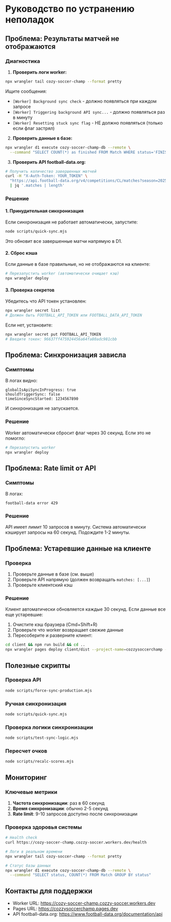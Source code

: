 # Руководство по устранению неполадок

## Проблема: Результаты матчей не отображаются

### Диагностика

1. **Проверить логи worker:**
```bash
npx wrangler tail cozy-soccer-champ --format pretty
```

Ищите сообщения:
- `[Worker] Background sync check` - должно появляться при каждом запросе
- `[Worker] Triggering background API sync...` - должно появляться раз в минуту
- `[Worker] Resetting stuck sync flag` - НЕ должно появляться (только если флаг застрял)

2. **Проверить данные в базе:**
```bash
npx wrangler d1 execute cozy-soccer-champ-db --remote \
  --command "SELECT COUNT(*) as finished FROM Match WHERE status='FINISHED'"
```

3. **Проверить API football-data.org:**
```bash
# Получить количество завершенных матчей
curl -H "X-Auth-Token: YOUR_TOKEN" \
  "https://api.football-data.org/v4/competitions/CL/matches?season=2025&status=FINISHED" \
  | jq '.matches | length'
```

### Решение

#### 1. Принудительная синхронизация
Если синхронизация не работает автоматически, запустите:
```bash
node scripts/quick-sync.mjs
```

Это обновит все завершенные матчи напрямую в D1.

#### 2. Сброс кэша
Если данные в базе правильные, но не отображаются на клиенте:
```bash
# Перезапустить worker (автоматически очищает кэш)
npx wrangler deploy
```

#### 3. Проверка секретов
Убедитесь что API токен установлен:
```bash
npx wrangler secret list
# Должен быть FOOTBALL_API_TOKEN или FOOTBALL_DATA_API_TOKEN
```

Если нет, установите:
```bash
npx wrangler secret put FOOTBALL_API_TOKEN
# Введите токен: 96637ff475924456a64fa80adc981cbb
```

## Проблема: Синхронизация зависла

### Симптомы
В логах видно:
```
globalIsApiSyncInProgress: true
shouldTriggerSync: false
timeSinceSyncStarted: 1234567890
```

И синхронизация не запускается.

### Решение
Worker автоматически сбросит флаг через 30 секунд. Если это не помогло:
```bash
# Перезапустить worker
npx wrangler deploy
```

## Проблема: Rate limit от API

### Симптомы
В логах:
```
football-data error 429
```

### Решение
API имеет лимит 10 запросов в минуту. Система автоматически кэширует запросы на 60 секунд. Подождите 1-2 минуты.

## Проблема: Устаревшие данные на клиенте

### Проверка
1. Проверьте данные в базе (см. выше)
2. Проверьте API напрямую (должен возвращать `matches: [...]`)
3. Проверьте клиентский кэш

### Решение
Клиент автоматически обновляется каждые 30 секунд. Если данные все еще устаревшие:
1. Очистите кэш браузера (Cmd+Shift+R)
2. Проверьте что worker возвращает свежие данные
3. Пересоберите и разверните клиент:
```bash
cd client && npm run build && cd ..
npx wrangler pages deploy client/dist --project-name=cozzysoccerchamp --commit-dirty=true
```

## Полезные скрипты

### Проверка API
```bash
node scripts/force-sync-production.mjs
```

### Ручная синхронизация
```bash
node scripts/quick-sync.mjs
```

### Проверка логики синхронизации
```bash
node scripts/test-sync-logic.mjs
```

### Пересчет очков
```bash
node scripts/recalc-scores.mjs
```

## Мониторинг

### Ключевые метрики
1. **Частота синхронизации**: раз в 60 секунд
2. **Время синхронизации**: обычно 2-5 секунд
3. **Rate limit**: 9-10 запросов доступно после синхронизации

### Проверка здоровья системы
```bash
# Health check
curl https://cozy-soccer-champ.cozzy-soccer.workers.dev/health

# Логи в реальном времени
npx wrangler tail cozy-soccer-champ --format pretty

# Статус базы данных
npx wrangler d1 execute cozy-soccer-champ-db --remote \
  --command "SELECT status, COUNT(*) FROM Match GROUP BY status"
```

## Контакты для поддержки

- Worker URL: https://cozy-soccer-champ.cozzy-soccer.workers.dev
- Pages URL: https://cozzysoccerchamp.pages.dev
- API football-data.org: https://www.football-data.org/documentation/api

